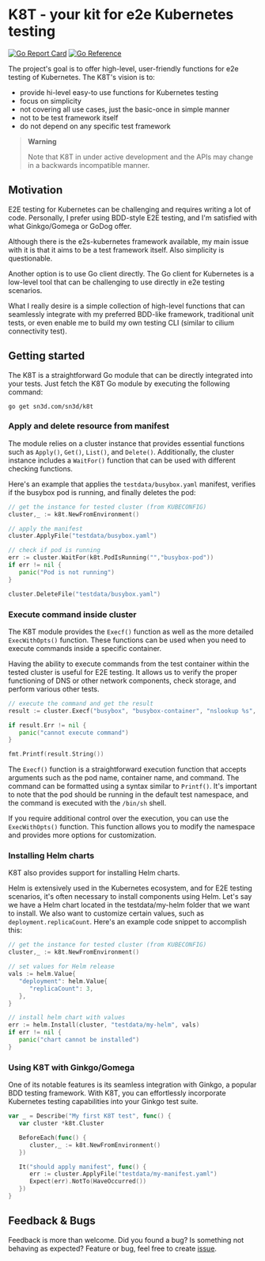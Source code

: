 # K8T - your kit for e2e Kubernetes testing
[![Go Report Card](https://goreportcard.com/badge/github.com/sn3d/k8t)](https://goreportcard.com/report/github.com/sn3d/k8t)
[![Go Reference](https://pkg.go.dev/badge/github.com/sn3d/k8t.svg)](https://pkg.go.dev/github.com/sn3d/k8t)

The project's goal is to offer high-level, user-friendly functions for 
e2e testing of Kubernetes. 
The K8T's vision is to:

 - provide hi-level easy-to use functions for Kubernetes testing
 - focus on simplicity
 - not covering all use cases, just the basic-once in simple manner
 - not to be test framework itself
 - do not depend on any specific test framework

> **Warning**
>
> Note that K8T in under active development and the APIs may change 
> in a backwards incompatible manner.

## Motivation

E2E testing for Kubernetes can be challenging and requires writing a lot of 
code. Personally, I prefer using BDD-style E2E testing, and I'm satisfied with 
what Ginkgo/Gomega or GoDog offer.

Although there is the e2s-kubernetes framework available, my main issue 
with it is that it aims to be a test framework itself. Also simplicity is 
questionable. 

Another option is to use Go client directly. The Go client for Kubernetes 
is a low-level tool that can be challenging to use directly in e2e testing 
scenarios.

What I really desire is a simple collection of high-level functions that can 
seamlessly integrate with my preferred BDD-like framework, traditional unit 
tests, or even enable me to build my own testing CLI (similar to cilium connectivity test).

## Getting started

The K8T is a straightforward Go module that can be directly integrated into 
your tests. Just fetch the K8T Go module by executing the following command:

```shell
go get sn3d.com/sn3d/k8t
```

### Apply and delete resource from manifest
The module relies on a cluster instance that provides essential functions 
such as `Apply()`, `Get()`, `List()`, and `Delete()`. Additionally, the 
cluster instance includes a `WaitFor()` function that can be used with 
different checking functions.

Here's an example that applies the `testdata/busybox.yaml` manifest, verifies 
if the busybox pod is running, and finally deletes the pod:

```go
// get the instance for tested cluster (from KUBECONFIG)
cluster,_ := k8t.NewFromEnvironment()

// apply the manifest
cluster.ApplyFile("testdata/busybox.yaml")

// check if pod is running
err := cluster.WaitFor(k8t.PodIsRunning("","busybox-pod"))
if err != nil {
   panic("Pod is not running")
}

cluster.DeleteFile("testdata/busybox.yaml")
```

### Execute command inside cluster

The K8T module provides the `Execf()` function as well as the more detailed 
`ExecWithOpts()` function. These functions can be used when you need to 
execute commands inside a specific container.

Having the ability to execute commands from the test container within the 
tested cluster is useful for E2E testing. It allows us to verify the proper
functioning of DNS or other network components, check storage, and perform
various other tests.

```go
// execute the command and get the result
result := cluster.Execf("busybox", "busybox-container", "nslookup %s", "google.com")

if result.Err != nil {
   panic("cannot execute command")
}

fmt.Printf(result.String())
```

The `Execf()` function is a straightforward execution function that accepts 
arguments such as the pod name, container name, and command. The command can 
be formatted using a syntax similar to `Printf()`. It's important to note 
that the pod should be running in the default test namespace, and the 
command is executed with the `/bin/sh` shell.

If you require additional control over the execution, you can use the 
`ExecWithOpts()` function. This function allows you to modify the namespace 
and provides more options for customization.

### Installing Helm charts

K8T also provides support for installing Helm charts.

Helm is extensively used in the Kubernetes ecosystem, and for E2E testing 
scenarios, it's often necessary to install components using Helm. Let's say 
we have a Helm chart located in the testdata/my-helm folder that we want to 
install. We also want to customize certain values, such as 
`deployment.replicaCount`. Here's an example code snippet to accomplish this:

```go
// get the instance for tested cluster (from KUBECONFIG)
cluster,_ := k8t.NewFromEnvironment()

// set values for Helm release
vals := helm.Value{
   "deployment": helm.Value{
      "replicaCount": 3,
   },
}

// install helm chart with values
err := helm.Install(cluster, "testdata/my-helm", vals)
if err != nil {
   panic("chart cannot be installed")
}
```

### Using K8T with Ginkgo/Gomega

One of its notable features is its seamless integration with Ginkgo, a popular 
BDD testing framework. With K8T, you can effortlessly incorporate Kubernetes 
testing capabilities into your Ginkgo test suite.

```go
var _ = Describe("My first K8T test", func() {
   var cluster *k8t.Cluster

   BeforeEach(func() {
      cluster,_ := k8t.NewFromEnvironment()
   })

   It("should apply manifest", func() {
      err := cluster.ApplyFile("testdata/my-manifest.yaml")
      Expect(err).NotTo(HaveOccurred())
   })
}
```

## Feedback & Bugs

Feedback is more than welcome. Did you found a bug? Is something not behaving 
as expected? Feature or bug, feel free to create [issue](https://github.com/sn3d/kconf/issues).
